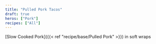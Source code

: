 ```yaml
---
title: "Pulled Pork Tacos"
draft: true
heros: ["Pork"]
recipes: ["All"]
---
```


[Slow Cooked Pork]({{< ref "recipe/base/Pulled Pork" >}}) in soft wraps